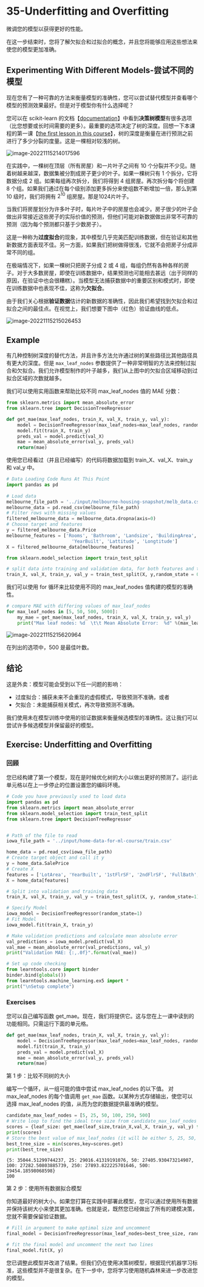 # 35-Underfitting and Overfitting

微调您的模型以获得更好的性能。

在这一步结束时，您将了解欠拟合和过拟合的概念，并且您将能够应用这些想法来使您的模型更加准确。

## Experimenting With Different Models-尝试不同的模型

现在您有了一种可靠的方法来衡量模型的准确性，您可以尝试替代模型并查看哪个模型的预测效果最好。但是对于模型你有什么选择呢？

您可以在 scikit-learn 的文档【[documentation](http://scikit-learn.org/stable/modules/generated/sklearn.tree.DecisionTreeRegressor.html)】中看到**决策树模型**有很多选项（比您想要或长时间需要的更多）。最重要的选项决定了树的深度。回想一下本课程的第一课【[the first lesson in this course](https://www.kaggle.com/dansbecker/how-models-work)】，树的深度是衡量在进行预测之前进行了多少分裂的度量。这是一棵相对较浅的树。

![image-20221115214017596](C:\Users\Myste\AppData\Roaming\Typora\typora-user-images\image-20221115214017596.png)

在实践中，一棵树在顶层（所有房屋）和一片叶子之间有 10 个分裂并不少见。随着树越来越深，数据集被分割成房子更少的叶子。如果一棵树只有 1 个拆分，它将数据分成 2 组。如果每组再次拆分，我们将得到 4 组房屋。再次拆分每个将创建 8 个组。如果我们通过在每个级别添加更多拆分来使组数不断增加一倍，那么到第 10 级时，我们将拥有 $2^{10}$ 组房屋。那是1024片叶子。

当我们将房屋划分为许多叶子时，每片叶子中的房屋也会减少。房子很少的叶子会做出非常接近这些房子的实际价值的预测，但他们可能对新数据做出非常不可靠的预测（因为每个预测都只基于少数房子）。

[^叶子中的房屋]: 房屋总量不变，叶子的数量*叶子中的房屋数=总房屋数，所以随着叶子增多时，叶子中的房屋数减少了。

这是一种称为**过度拟合**的现象，其中模型几乎完美匹配训练数据，但在验证和其他新数据方面表现不佳。另一方面，如果我们把树做得很浅，它就不会把房子分成非常不同的组。

在极端情况下，如果一棵树只把房子分成 2 或 4 组，每组仍然有各种各样的房子。对于大多数房屋，即使在训练数据中，结果预测也可能相去甚远（出于同样的原因，在验证中也会很糟糕）。当模型无法捕获数据中的重要区别和模式时，即使在训练数据中也表现不佳，这称为**欠拟合**。

由于我们关心根据**验证数据**估计的新数据的准确性，因此我们希望找到欠拟合和过拟合之间的最佳点。在视觉上，我们想要下图中（红色）验证曲线的低点。

![image-20221115215026453](C:\Users\Myste\AppData\Roaming\Typora\typora-user-images\image-20221115215026453.png)

## Example

有几种控制树深度的替代方法，并且许多方法允许通过树的某些路径比其他路径具有更大的深度。但是 `max_leaf_nodes` 参数提供了一种非常明智的方法来控制过拟合和欠拟合。我们允许模型制作的叶子越多，我们从上图中的欠拟合区域移动到过拟合区域的次数就越多。

我们可以使用实用函数来帮助比较不同 max_leaf_nodes 值的 MAE 分数：

```python
from sklearn.metrics import mean_absolute_error
from sklearn.tree import DecisionTreeRegressor

def get_mae(max_leaf_nodes, train_X, val_X, train_y, val_y):
    model = DecisionTreeRegressor(max_leaf_nodes=max_leaf_nodes, random_state=0)
    model.fit(train_X, train_y)
    preds_val = model.predict(val_X)
    mae = mean_absolute_error(val_y, preds_val)
    return(mae)
```

使用您已经看过（并且已经编写）的代码将数据加载到 train_X、val_X、train_y 和 val_y 中。

```python
# Data Loading Code Runs At This Point
import pandas as pd
    
# Load data
melbourne_file_path = '../input/melbourne-housing-snapshot/melb_data.csv'
melbourne_data = pd.read_csv(melbourne_file_path) 
# Filter rows with missing values
filtered_melbourne_data = melbourne_data.dropna(axis=0)
# Choose target and features
y = filtered_melbourne_data.Price
melbourne_features = ['Rooms', 'Bathroom', 'Landsize', 'BuildingArea', 
                        'YearBuilt', 'Lattitude', 'Longtitude']
X = filtered_melbourne_data[melbourne_features]

from sklearn.model_selection import train_test_split

# split data into training and validation data, for both features and target
train_X, val_X, train_y, val_y = train_test_split(X, y,random_state = 0)
```

我们可以使用 for 循环来比较使用不同的 max_leaf_nodes 值构建的模型的准确性。

```python
# compare MAE with differing values of max_leaf_nodes
for max_leaf_nodes in [5, 50, 500, 5000]:
    my_mae = get_mae(max_leaf_nodes, train_X, val_X, train_y, val_y)
    print("Max leaf nodes: %d  \t\t Mean Absolute Error:  %d" %(max_leaf_nodes, my_mae))
```

![image-20221115215620964](C:\Users\Myste\AppData\Roaming\Typora\typora-user-images\image-20221115215620964.png)

在列出的选项中，500 是最佳叶数。

## 结论 

这是外卖：模型可能会受到以下任一问题的影响： 

- 过度拟合：捕获未来不会重现的虚假模式，导致预测不准确，或者 
- 欠拟合：未能捕获相关模式，再次导致预测不准确。 

我们使用未在模型训练中使用的验证数据来衡量候选模型的准确性。这让我们可以尝试许多候选模型并保留最好的模型。

## Exercise: Underfitting and Overfitting

### 回顾

您已经构建了第一个模型，现在是时候优化树的大小以做出更好的预测了。运行此单元格以在上一步停止的位置设置您的编码环境。

```python
# Code you have previously used to load data
import pandas as pd
from sklearn.metrics import mean_absolute_error
from sklearn.model_selection import train_test_split
from sklearn.tree import DecisionTreeRegressor


# Path of the file to read
iowa_file_path = '../input/home-data-for-ml-course/train.csv'

home_data = pd.read_csv(iowa_file_path)
# Create target object and call it y
y = home_data.SalePrice
# Create X
features = ['LotArea', 'YearBuilt', '1stFlrSF', '2ndFlrSF', 'FullBath', 'BedroomAbvGr', 'TotRmsAbvGrd']
X = home_data[features]

# Split into validation and training data
train_X, val_X, train_y, val_y = train_test_split(X, y, random_state=1)

# Specify Model
iowa_model = DecisionTreeRegressor(random_state=1)
# Fit Model
iowa_model.fit(train_X, train_y)

# Make validation predictions and calculate mean absolute error
val_predictions = iowa_model.predict(val_X)
val_mae = mean_absolute_error(val_predictions, val_y)
print("Validation MAE: {:,.0f}".format(val_mae))

# Set up code checking
from learntools.core import binder
binder.bind(globals())
from learntools.machine_learning.ex5 import *
print("\nSetup complete")
```

### Exercises

您可以自己编写函数 get_mae。现在，我们将提供它。这与您在上一课中读到的功能相同。只需运行下面的单元格。

```python
def get_mae(max_leaf_nodes, train_X, val_X, train_y, val_y):
    model = DecisionTreeRegressor(max_leaf_nodes=max_leaf_nodes, random_state=0)
    model.fit(train_X, train_y)
    preds_val = model.predict(val_X)
    mae = mean_absolute_error(val_y, preds_val)
    return(mae)
```

第 1 步：比较不同树的大小

编写一个循环，从一组可能的值中尝试 max_leaf_nodes 的以下值。 对 max_leaf_nodes 的每个值调用 `get_mae` 函数。以某种方式存储输出，使您可以选择 max_leaf_nodes 的值，从而为您的数据提供最准确的模型。

```python
candidate_max_leaf_nodes = [5, 25, 50, 100, 250, 500]
# Write loop to find the ideal tree size from candidate_max_leaf_nodes
scores = {leaf_size: get_mae(leaf_size,train_X,val_X, train_y, val_y) for leaf_size in candidate_max_leaf_nodes}
print(scores)
# Store the best value of max_leaf_nodes (it will be either 5, 25, 50, 100, 250 or 500)
best_tree_size = min(scores,key=scores.get)
print(best_tree_size)
```

```
{5: 35044.51299744237, 25: 29016.41319191076, 50: 27405.930473214907, 100: 27282.50803885739, 250: 27893.822225701646, 500: 29454.18598068598}
100
```

第 2 步：使用所有数据拟合模型

你知道最好的树大小。如果您打算在实践中部署此模型，您可以通过使用所有数据并保持该树大小来使其更加准确。也就是说，既然您已经做出了所有的建模决策，您就不需要保留验证数据。

```python
# Fill in argument to make optimal size and uncomment
final_model = DecisionTreeRegressor(max_leaf_nodes=best_tree_size, random_state=0)

# fit the final model and uncomment the next two lines
final_model.fit(X, y)
```

您已调整此模型并改进了结果。但我们仍在使用决策树模型，根据现代机器学习标准，这些模型并不是很复杂。在下一步中，您将学习使用随机森林来进一步改进您的模型。